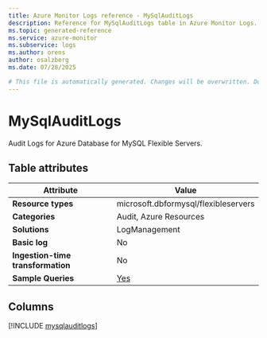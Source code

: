 ```yaml
---
title: Azure Monitor Logs reference - MySqlAuditLogs
description: Reference for MySqlAuditLogs table in Azure Monitor Logs.
ms.topic: generated-reference
ms.service: azure-monitor
ms.subservice: logs
ms.author: orens
author: osalzberg
ms.date: 07/28/2025

# This file is automatically generated. Changes will be overwritten. Do not change this file directly.
---
```


# MySqlAuditLogs

Audit Logs for Azure Database for MySQL Flexible Servers.


## Table attributes

|Attribute|Value|
|---|---|
|**Resource types**|microsoft.dbformysql/flexibleservers|
|**Categories**|Audit, Azure Resources|
|**Solutions**| LogManagement|
|**Basic log**|No|
|**Ingestion-time transformation**|No|
|**Sample Queries**|[Yes](/azure/azure-monitor/reference/queries/mysqlauditlogs)|



## Columns
  
[!INCLUDE [mysqlauditlogs](~/reusable-content/ce-skilling/azure/includes/azure-monitor/reference/tables/mysqlauditlogs-include.md)]
